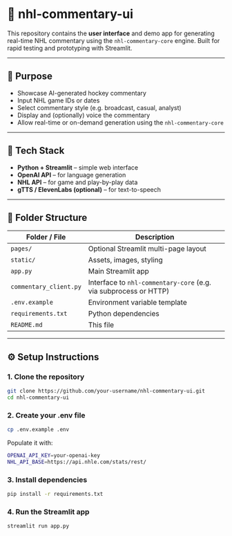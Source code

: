 # 🏒 nhl-commentary-ui

This repository contains the **user interface** and demo app for generating real-time NHL commentary using the `nhl-commentary-core` engine. Built for rapid testing and prototyping with Streamlit.

---

## 🎯 Purpose

- Showcase AI-generated hockey commentary
- Input NHL game IDs or dates
- Select commentary style (e.g. broadcast, casual, analyst)
- Display and (optionally) voice the commentary
- Allow real-time or on-demand generation using the `nhl-commentary-core`

---

## 🧱 Tech Stack

- **Python + Streamlit** – simple web interface
- **OpenAI API** – for language generation
- **NHL API** – for game and play-by-play data
- **gTTS / ElevenLabs (optional)** – for text-to-speech

---

## 📁 Folder Structure

| Folder / File        | Description |
|----------------------|-------------|
| `pages/`             | Optional Streamlit multi-page layout |
| `static/`            | Assets, images, styling |
| `app.py`             | Main Streamlit app |
| `commentary_client.py` | Interface to `nhl-commentary-core` (e.g. via subprocess or HTTP) |
| `.env.example`       | Environment variable template |
| `requirements.txt`   | Python dependencies |
| `README.md`          | This file |

---

## ⚙️ Setup Instructions

### 1. Clone the repository

```bash
git clone https://github.com/your-username/nhl-commentary-ui.git
cd nhl-commentary-ui
```

### 2. Create your .env file
```bash
cp .env.example .env
```
Populate it with:
```bash
OPENAI_API_KEY=your-openai-key
NHL_API_BASE=https://api.nhle.com/stats/rest/
```

### 3. Install dependencies
```bash
pip install -r requirements.txt
```

### 4. Run the Streamlit app
```bash
streamlit run app.py
```


